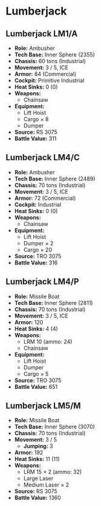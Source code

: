 # Lumberjack
## Lumberjack LM1/A
- **Role:** Ambusher
- **Tech Base:** Inner Sphere (2355)
- **Chassis:** 60 tons (Industrial)
- **Movement:** 3 / 5, ICE
- **Armor:** 84 (Commercial)
- **Cockpit:** Primitive Industrial
- **Heat Sinks:** 0 (0)
- **Weapons:**
  - Chainsaw
- **Equipment:**
  - Lift Hoist
  - Cargo × 8
  - Dumper
- **Source:** RS 3075
- **Battle Value:** 311

## Lumberjack LM4/C
- **Role:** Ambusher
- **Tech Base:** Inner Sphere (2489)
- **Chassis:** 70 tons (Industrial)
- **Movement:** 3 / 5, ICE
- **Armor:** 72 (Commercial)
- **Cockpit:** Industrial
- **Heat Sinks:** 0 (0)
- **Weapons:**
  - Chainsaw
- **Equipment:**
  - Lift Hoist
  - Dumper × 2
  - Cargo × 20
- **Source:** TRO 3075
- **Battle Value:** 316

## Lumberjack LM4/P
- **Role:** Missile Boat
- **Tech Base:** Inner Sphere (2811)
- **Chassis:** 70 tons (Industrial)
- **Movement:** 3 / 5, ICE
- **Armor:** 120
- **Heat Sinks:** 4 (4)
- **Weapons:**
  - LRM 10 (ammo: 24)
  - Chainsaw
- **Equipment:**
  - Lift Hoist
  - Dumper
  - Cargo × 5
- **Source:** TRO 3075
- **Battle Value:** 651

## Lumberjack LM5/M
- **Role:** Missile Boat
- **Tech Base:** Inner Sphere (3070)
- **Chassis:** 70 tons (Industrial)
- **Movement:** 3 / 5
  - **Jumping:** 3
- **Armor:** 192
- **Heat Sinks:** 11 (11)
- **Weapons:**
  - LRM 15 × 2 (ammo: 32)
  - Large Laser
  - Medium Laser × 2
- **Source:** RS 3075
- **Battle Value:** 1360

